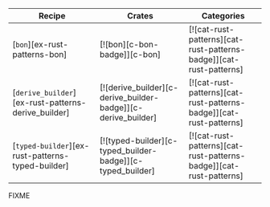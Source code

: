 | Recipe | Crates | Categories |
|--------|--------|------------|
| [`bon`][ex-rust-patterns-bon] | [![bon][c-bon-badge]][c-bon] | [![cat-rust-patterns][cat-rust-patterns-badge]][cat-rust-patterns] |
| [`derive_builder`][ex-rust-patterns-derive_builder] | [![derive_builder][c-derive_builder-badge]][c-derive_builder] | [![cat-rust-patterns][cat-rust-patterns-badge]][cat-rust-patterns] |
| [`typed-builder`][ex-rust-patterns-typed-builder] | [![typed-builder][c-typed_builder-badge]][c-typed_builder] | [![cat-rust-patterns][cat-rust-patterns-badge]][cat-rust-patterns] |

<div class="hidden">
FIXME
</div>
